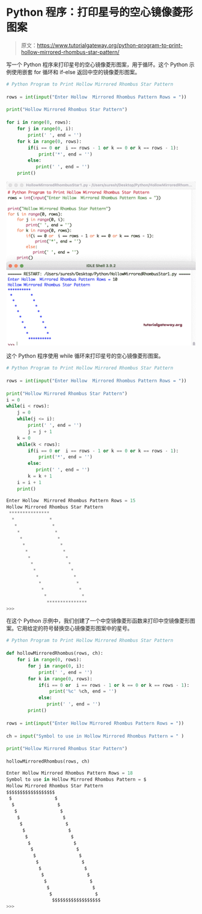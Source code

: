 # Python 程序：打印星号的空心镜像菱形图案

> 原文：<https://www.tutorialgateway.org/python-program-to-print-hollow-mirrored-rhombus-star-pattern/>

写一个 Python 程序来打印星号的空心镜像菱形图案，用于循环。这个 Python 示例使用嵌套 for 循环和 if-else 返回中空的镜像菱形图案。

```py
# Python Program to Print Hollow Mirrored Rhombus Star Pattern

rows = int(input("Enter Hollow  Mirrored Rhombus Pattern Rows = "))

print("Hollow Mirrored Rhombus Star Pattern") 

for i in range(0, rows):
    for j in range(0, i):
        print(' ', end = '')
    for k in range(0, rows):
        if(i == 0 or  i == rows - 1 or k == 0 or k == rows - 1):
            print('*', end = '')
        else:
           print(' ', end = '') 
    print()
```

![Python Program to Print Hollow Mirrored Rhombus Star Pattern 1](img/ca0db1f64dde4f2878a3fe5b68a1bb21.png)

这个 Python 程序使用 while 循环来打印星号的空心镜像菱形图案。

```py
# Python Program to Print Hollow Mirrored Rhombus Star Pattern

rows = int(input("Enter Hollow  Mirrored Rhombus Pattern Rows = "))

print("Hollow Mirrored Rhombus Star Pattern") 
i = 0
while(i < rows):
    j = 0
    while(j <= i):
        print(' ', end = '')
        j = j + 1
    k = 0
    while(k < rows):
        if(i == 0 or  i == rows - 1 or k == 0 or k == rows - 1):
            print('*', end = '')
        else:
           print(' ', end = '')
        k = k + 1
    i = i + 1
    print()
```

```py
Enter Hollow  Mirrored Rhombus Pattern Rows = 15
Hollow Mirrored Rhombus Star Pattern
 ***************
  *             *
   *             *
    *             *
     *             *
      *             *
       *             *
        *             *
         *             *
          *             *
           *             *
            *             *
             *             *
              *             *
               ***************
>>> 
```

在这个 Python 示例中，我们创建了一个中空镜像菱形函数来打印中空镜像菱形图案。它用给定的符号替换空心镜像菱形图案中的星号。

```py
# Python Program to Print Hollow Mirrored Rhombus Star Pattern

def hollowMirroredRhombus(rows, ch):
    for i in range(0, rows):
        for j in range(0, i):
            print(' ', end = '')
        for k in range(0, rows):
            if(i == 0 or  i == rows - 1 or k == 0 or k == rows - 1):
                print('%c' %ch, end = '')
            else:
               print(' ', end = '') 
        print()

rows = int(input("Enter Hollow Mirrored Rhombus Pattern Rows = "))

ch = input("Symbol to use in Hollow Mirrored Rhombus Pattern = " )

print("Hollow Mirrored Rhombus Star Pattern") 

hollowMirroredRhombus(rows, ch)
```

```py
Enter Hollow Mirrored Rhombus Pattern Rows = 18
Symbol to use in Hollow Mirrored Rhombus Pattern = $
Hollow Mirrored Rhombus Star Pattern
$$$$$$$$$$$$$$$$$$
 $                $
  $                $
   $                $
    $                $
     $                $
      $                $
       $                $
        $                $
         $                $
          $                $
           $                $
            $                $
             $                $
              $                $
               $                $
                $                $
                 $$$$$$$$$$$$$$$$$$
>>> 
```